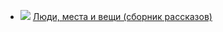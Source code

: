 * ![](/books/prose_classic/Стивен%20Кинг/Люди,%20места%20и%20вещи%20(сборник%20рассказов).jpg) [Люди, места и вещи (сборник рассказов)](/books/prose_classic/Стивен%20Кинг/Люди,%20места%20и%20вещи%20(сборник%20рассказов))